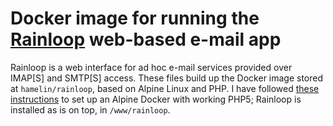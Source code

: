 # Docker image for running the [Rainloop](https://www.rainloop.net/) web-based e-mail app

Rainloop is a web interface for ad hoc e-mail services provided over IMAP[S] and SMTP[S] access. These files build
up the Docker image stored at `hamelin/rainloop`, based on Alpine Linux and PHP. I have followed
[these instructions](https://wiki.alpinelinux.org/wiki/Nginx_with_PHP#Nginx_with_PHP5) to set up an Alpine Docker
with working PHP5; Rainloop is installed as is on top, in `/www/rainloop`.
